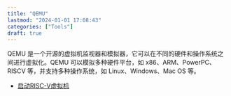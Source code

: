 ```yaml
---
title: "QEMU"
lastmod: "2024-01-01 17:08:43"
categories: ["Tools"]
draft: true
---
```


QEMU 是一个开源的虚拟机监视器和模拟器，它可以在不同的硬件和操作系统之间进行虚拟化。QEMU 可以模拟多种硬件平台，如 x86、ARM、PowerPC、RISCV 等，并支持多种操作系统，如 Linux、Windows、Mac OS 等。

-   [启动RISC-V虚拟机](https://mp.weixin.qq.com/s/iFyx-Agyg9LfhHVjT51yGw)